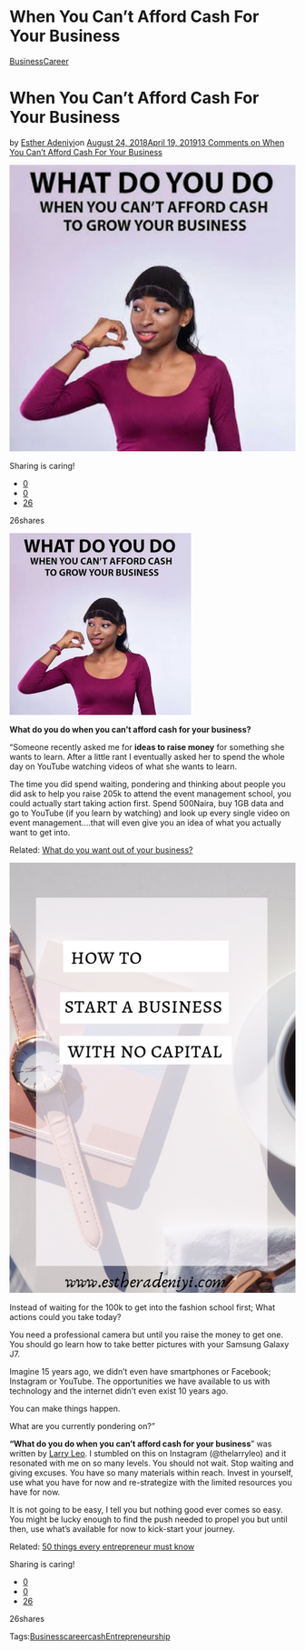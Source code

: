 # When You Can’t Afford Cash For Your Business

[Business](https://estheradeniyi.com/category/business/)[Career](https://estheradeniyi.com/category/career/)
# When You Can&#x2019;t Afford Cash For Your Business

by [Esther Adeniyi](https://estheradeniyi.com/author/esther-adeniyi/)on [August 24, 2018April 19, 2019](https://estheradeniyi.com/cash-for-your-business/)[13 Comments on When You Can&#x2019;t Afford Cash For Your Business](https://estheradeniyi.com/cash-for-your-business/#comments)

![cash for your business](images\Cash-for-business.png)

Sharing is caring!

- [0](https://www.facebook.com/sharer/sharer.php?u=https%3A%2F%2Festheradeniyi.com%2Fcash-for-your-business%2F&amp;t=When%20You%20Can%27t%20Afford%20Cash%20For%20Your%20Business)
- [0](https://twitter.com/intent/tweet?text=When%20You%20Can%27t%20Afford%20Cash%20For%20Your%20Business&amp;url=https%3A%2F%2Festheradeniyi.com%2Fcash-for-your-business%2F)
- [26](#)

26shares

[![When you can&apos;t afford cash for business](images\Whenyoudon27thavemoney.jpg)](https://4.bp.blogspot.com/-q7JxRmJAc1k/WGy6ksKIy_I/AAAAAAAAJZs/Eqov89o1CcAD1bWD2eb3GT6Pe0t80Xe5gCLcB/s1600/When%2Byou%2Bdon%2527t%2Bhave%2Bmoney.jpg)

**What do you do when you can&#x2019;t afford cash for your business?**

&#x201C;Someone recently asked me for **ideas to raise money** for something she wants to learn. After a little rant I eventually asked her to spend the whole day on YouTube watching videos of what she wants to learn.

The time you did spend waiting, pondering and thinking about people you did ask to help you raise 205k to attend the event management school, you could actually start taking action first. Spend 500Naira, buy 1GB data and go to YouTube (if you learn by watching) and look up every single video on event management&#x2026;.that will even give you an idea of what you actually want to get into.

Related: [What do you want out of your business?](https://estheradeniyi.com/what-do-you-want-out-of-your-business/)

![how to start a business with no capital, Esther Adeniyi](images\how-to-start-a-business-with-no-capital.png)

Instead of waiting for the 100k to get into the fashion school first; What actions could you take today?

You need a professional camera but until you raise the money to get one. You should go learn how to take better pictures with your Samsung Galaxy J7.

Imagine 15 years ago, we didn&#x2019;t even have smartphones or Facebook; Instagram or YouTube. The opportunities we have available to us with technology and the internet didn&#x2019;t even exist 10 years ago.

You can make things happen.

What are you currently pondering on?&#x201D;

**&#x201C;What do you do when you can&#x2019;t afford cash for your business**&#x201D; was written by [Larry Leo](https://www.facebook.com/larrryleo). I stumbled on this on Instagram (@thelarryleo) and it resonated with me on so many levels. You should not wait. Stop waiting and giving excuses. You have so many materials within reach. Invest in yourself, use what you have for now and re-strategize with the limited resources you have for now.

It is not going to be easy, I tell you but nothing good ever comes so easy. You might be lucky enough to find the push needed to propel you but until then, use what&#x2019;s available for now to kick-start your journey.

Related: [50 things every entrepreneur must know](https://estheradeniyi.com/dear-entrepreneur-know-these-50-things/)

Sharing is caring!

- [0](https://www.facebook.com/sharer/sharer.php?u=https%3A%2F%2Festheradeniyi.com%2Fcash-for-your-business%2F&amp;t=When%20You%20Can%27t%20Afford%20Cash%20For%20Your%20Business)
- [0](https://twitter.com/intent/tweet?text=When%20You%20Can%27t%20Afford%20Cash%20For%20Your%20Business&amp;url=https%3A%2F%2Festheradeniyi.com%2Fcash-for-your-business%2F)
- [26](#)

26shares

Tags:[Business](https://estheradeniyi.com/tag/business/)[career](https://estheradeniyi.com/tag/career/)[cash](https://estheradeniyi.com/tag/cash/)[Entrepreneurship](https://estheradeniyi.com/tag/entrepreneurship/)